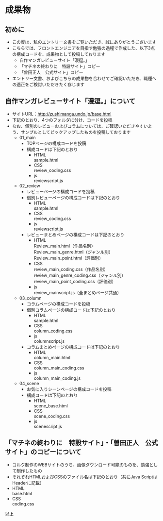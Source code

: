 # 成果物

## 初めに
* この度は、私のエントリー文書をご覧いただき、誠にありがとうございます  
* こちらでは、フロントエンジニアを目指す勉強の過程で作成した、以下3点の構成コードを、成果物として投稿しております  　
	* 自作マンガレビューサイト「漫逗。」  
	* 「マチネの終わりに　特設サイト」コピー  
	* 「曽田正人　公式サイト」コピー  
* エントリー文書、およびこちらの成果物を合わせてご確認いただき、職種への適正をご検討いただきたく存じます  

## 自作マンガレビューサイト「漫逗。」について  
* サイトURL：http://zushimanga.undo.jp/base.html  
* 下記のとおり、4つのフォルダに分け、コードを投稿  
* なお、個別のレビューおよびコラムについては、ご確認いただきやすいよう、サンプルとしてピックアップしたものを投稿しております  
	* 01_main  
		* TOPページの構成コードを投稿  
		* 構成コードは下記のとおり  
			* HTML  
					sample.html  
			* CSS  
					review_coding.css  
			* js  
					reviewscript.js  
	* 02_review  
		* レビューページの構成コードを投稿  
		* 個別レビューページの構成コードは下記のとおり
			* HTML  
					sample.html  
			* CSS  
					review_coding.css  
			* js  
					reviewscript.js
		* レビューまとめページの構成コードは下記のとおり  
			* HTML  
					Review_main.html（作品名別）  
					Review_main_genre.html（ジャンル別）  
					Review_main_point.html（評価別）  
			* CSS  
					review_main_coding.css（作品名別）  
					review_main_genre_coding.css（ジャンル別）  
					review_main_point_coding.css（評価別）  
			* js  
					review_mainscript.js（全まとめページ共通）  
	* 03_column  
		* コラムページの構成コードを投稿  
		* 個別コラムページの構成コードは下記のとおり  
			* HTML  
					sample.html  
			* CSS  
					column_coding.css  
			* js  
					columnscript.js  
		* コラムまとめページの構成コードは下記のとおり  
			* HTML  
					column_main.html  
			* CSS  
					column_main_coding.css  
			* js  
					column_main_coding.js  
	* 04_scene  
		* お気に入りシーンページの構成コードを投稿  
		* 構成コードは下記のとおり  
			* HTML  
					scene_base.html  
			* CSS  
					scene_coding.css  
			* js  
					scenescript.js  

## 「マチネの終わりに　特設サイト」・「曽田正人　公式サイト」のコピーについて  
* コルク制作のWEBサイトのうち、画像ダウンロード可能のものを、勉強として制作したもの  
* それぞれHTMLおよびCSSのファイル名は下記のとおり（共にJava ScriptはHeaderに記載）  
* HTML  
		base.html  
* CSS  
		coding.css  
  
	
以上
